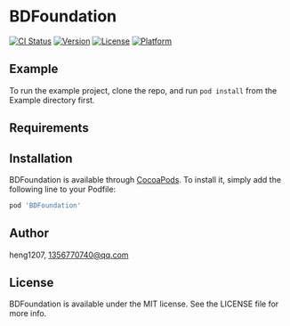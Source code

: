 # BDFoundation

[![CI Status](https://img.shields.io/travis/heng1207/BDFoundation.svg?style=flat)](https://travis-ci.org/heng1207/BDFoundation)
[![Version](https://img.shields.io/cocoapods/v/BDFoundation.svg?style=flat)](https://cocoapods.org/pods/BDFoundation)
[![License](https://img.shields.io/cocoapods/l/BDFoundation.svg?style=flat)](https://cocoapods.org/pods/BDFoundation)
[![Platform](https://img.shields.io/cocoapods/p/BDFoundation.svg?style=flat)](https://cocoapods.org/pods/BDFoundation)

## Example

To run the example project, clone the repo, and run `pod install` from the Example directory first.

## Requirements

## Installation

BDFoundation is available through [CocoaPods](https://cocoapods.org). To install
it, simply add the following line to your Podfile:

```ruby
pod 'BDFoundation'
```

## Author

heng1207, 1356770740@qq.com

## License

BDFoundation is available under the MIT license. See the LICENSE file for more info.

